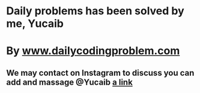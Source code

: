 # Daily problems has been solved by me, Yucaib 

# By www.dailycodingproblem.com

## We may contact on Instagram to discuss you can add and massage @Yucaib [a link](www.instagram.com/yucaib)